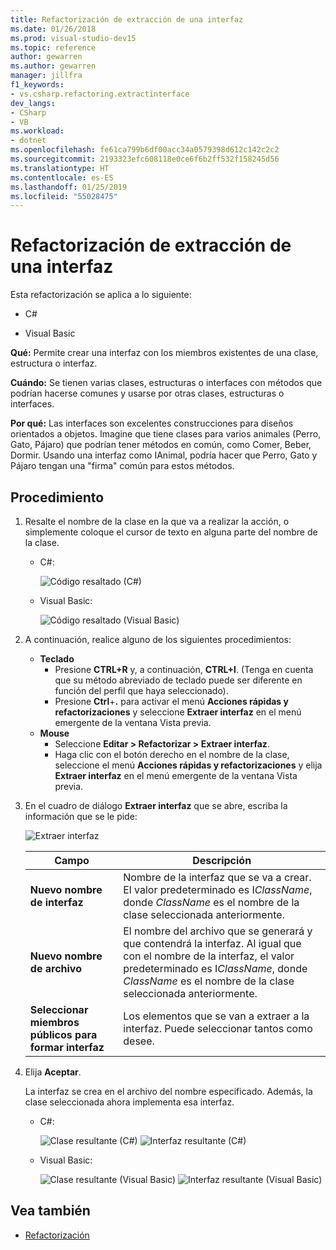 ```yaml
---
title: Refactorización de extracción de una interfaz
ms.date: 01/26/2018
ms.prod: visual-studio-dev15
ms.topic: reference
author: gewarren
ms.author: gewarren
manager: jillfra
f1_keywords:
- vs.csharp.refactoring.extractinterface
dev_langs:
- CSharp
- VB
ms.workload:
- dotnet
ms.openlocfilehash: fe61ca799b6df00acc34a0579398d612c142c2c2
ms.sourcegitcommit: 2193323efc608118e0ce6f6b2ff532f158245d56
ms.translationtype: HT
ms.contentlocale: es-ES
ms.lasthandoff: 01/25/2019
ms.locfileid: "55028475"
---
```

# <a name="extract-an-interface-refactoring"></a>Refactorización de extracción de una interfaz

Esta refactorización se aplica a lo siguiente:

- C#

- Visual Basic

**Qué:** Permite crear una interfaz con los miembros existentes de una clase, estructura o interfaz.

**Cuándo:** Se tienen varias clases, estructuras o interfaces con métodos que podrían hacerse comunes y usarse por otras clases, estructuras o interfaces.

**Por qué:** Las interfaces son excelentes construcciones para diseños orientados a objetos. Imagine que tiene clases para varios animales (Perro, Gato, Pájaro) que podrían tener métodos en común, como Comer, Beber, Dormir. Usando una interfaz como IAnimal, podría hacer que Perro, Gato y Pájaro tengan una "firma" común para estos métodos.

## <a name="how-to"></a>Procedimiento

1. Resalte el nombre de la clase en la que va a realizar la acción, o simplemente coloque el cursor de texto en alguna parte del nombre de la clase.

   - C#:

       ![Código resaltado (C#)](media/extractinterface-highlight-cs.png)

   - Visual Basic:

       ![Código resaltado (Visual Basic)](media/extractinterface-highlight-vb.png)

2. A continuación, realice alguno de los siguientes procedimientos:

   - **Teclado**
      - Presione **CTRL+R** y, a continuación, **CTRL+I**. (Tenga en cuenta que su método abreviado de teclado puede ser diferente en función del perfil que haya seleccionado).
      - Presione **Ctrl**+**.** para activar el menú **Acciones rápidas y refactorizaciones** y seleccione **Extraer interfaz** en el menú emergente de la ventana Vista previa.
   - **Mouse**
      - Seleccione **Editar > Refactorizar > Extraer interfaz**.
      - Haga clic con el botón derecho en el nombre de la clase, seleccione el menú **Acciones rápidas y refactorizaciones** y elija **Extraer interfaz** en el menú emergente de la ventana Vista previa.

3. En el cuadro de diálogo **Extraer interfaz** que se abre, escriba la información que se le pide:

   ![Extraer interfaz](media/extractinterface-dialog-cs.png)


   | Campo | Descripción |
   | - | - |
   | **Nuevo nombre de interfaz** | Nombre de la interfaz que se va a crear. El valor predeterminado es I*ClassName*, donde *ClassName* es el nombre de la clase seleccionada anteriormente. |
   | **Nuevo nombre de archivo** | El nombre del archivo que se generará y que contendrá la interfaz. Al igual que con el nombre de la interfaz, el valor predeterminado es I*ClassName*, donde *ClassName* es el nombre de la clase seleccionada anteriormente. |
   | **Seleccionar miembros públicos para formar interfaz** | Los elementos que se van a extraer a la interfaz. Puede seleccionar tantos como desee. |


4. Elija **Aceptar**.

   La interfaz se crea en el archivo del nombre especificado. Además, la clase seleccionada ahora implementa esa interfaz.

   - C#:

      ![Clase resultante (C#)](media/extractinterface-class-cs.png) ![Interfaz resultante (C#)](media/extractinterface-interface-cs.png)

   - Visual Basic:

      ![Clase resultante (Visual Basic)](media/extractinterface-class-vb.png) ![Interfaz resultante (Visual Basic)](media/extractinterface-interface-vb.png)

## <a name="see-also"></a>Vea también

- [Refactorización](../refactoring-in-visual-studio.md)